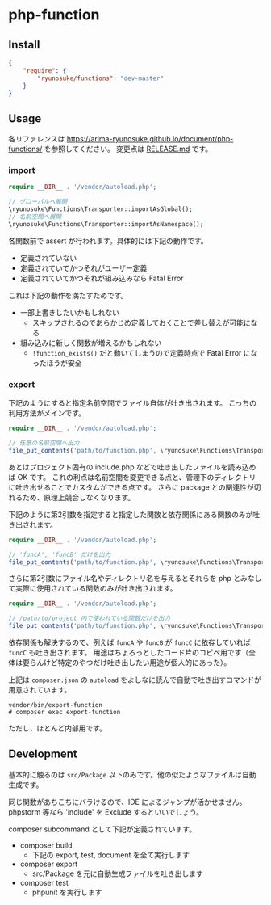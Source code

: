 php-function
====

## Install

```json
{
    "require": {
        "ryunosuke/functions": "dev-master"
    }
}
```

## Usage

各リファレンスは https://arima-ryunosuke.github.io/document/php-functions/ を参照してください。
変更点は [RELEASE.md](RELEASE.md) です。

### import

```php
require __DIR__ . '/vendor/autoload.php';

// グローバルへ展開
\ryunosuke\Functions\Transporter::importAsGlobal();
// 名前空間へ展開
\ryunosuke\Functions\Transporter::importAsNamespace();
```

各関数前で assert が行われます。具体的には下記の動作です。

- 定義されていない
- 定義されていてかつそれがユーザー定義
- 定義されていてかつそれが組み込みなら Fatal Error

これは下記の動作を満たすためです。

- 一部上書きしたいかもしれない
  - スキップされるのであらかじめ定義しておくことで差し替えが可能になる
- 組み込みに新しく関数が増えるかもしれない
  - `!function_exists()` だと動いてしまうので定義時点で Fatal Error になったほうが安全

### export

下記のようにすると指定名前空間でファイル自体が吐き出されます。
こっちの利用方法がメインです。

```php
require __DIR__ . '/vendor/autoload.php';

// 任意の名前空間へ出力
file_put_contents('path/to/function.php', \ryunosuke\Functions\Transporter::exportNamespace('namespace'));
```

あとはプロジェクト固有の include.php などで吐き出したファイルを読み込めば OK です。
これの利点は名前空間を変更できる点と、管理下のディレクトリに吐き出せることでカスタムができる点です。
さらに package との関連性が切れるため、原理上競合しなくなります。

下記のように第2引数を指定すると指定した関数と依存関係にある関数のみが吐き出されます。

```php
require __DIR__ . '/vendor/autoload.php';

// 'funcA', 'funcB' だけを出力
file_put_contents('path/to/function.php', \ryunosuke\Functions\Transporter::exportNamespace('namespace', ['funcA', 'funcB']));
```

さらに第2引数にファイル名やディレクトリ名を与えるとそれらを php とみなして実際に使用されている関数のみが吐き出されます。

```php
require __DIR__ . '/vendor/autoload.php';

// /path/to/project 内で使われている関数だけを出力
file_put_contents('path/to/function.php', \ryunosuke\Functions\Transporter::exportNamespace('namespace', '/path/to/project'));
```

依存関係も解決するので、例えば `funcA` や `funcB` が `funcC` に依存していれば `funcC` も吐き出されます。
用途はちょろっとしたコード片のコピペ用です（全体は要らんけど特定のやつだけ吐き出したい用途が個人的にあった）。

上記は `composer.json` の `autoload` をよしなに読んで自動で吐き出すコマンドが用意されています。

```
vendor/bin/export-function
# composer exec export-function
```

ただし、ほとんど内部用です。

## Development

基本的に触るのは `src/Package` 以下のみです。他の似たようなファイルは自動生成です。

同じ関数があちこちにバラけるので、IDE によるジャンプが活かせません。
phpstorm 等なら 'include' を Exclude するといいでしょう。

composer subcommand として下記が定義されています。

- composer build
  - 下記の export, test, document を全て実行します
- composer export
  - src/Package を元に自動生成ファイルを吐き出します
- composer test
  - phpunit を実行します
